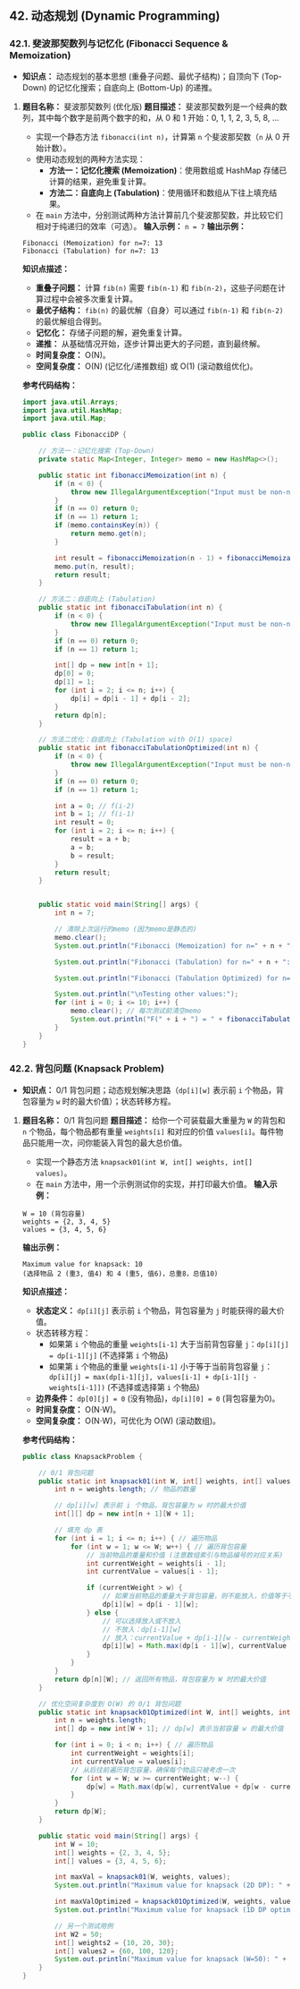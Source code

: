 ## 42. 动态规划 (Dynamic Programming)

### 42.1. 斐波那契数列与记忆化 (Fibonacci Sequence & Memoization)

- **知识点：** 动态规划的基本思想 (重叠子问题、最优子结构)；自顶向下 (Top-Down) 的记忆化搜索；自底向上 (Bottom-Up) 的递推。

1. **题目名称：** 斐波那契数列 (优化版) **题目描述：** 斐波那契数列是一个经典的数列，其中每个数字是前两个数字的和，从 0 和 1 开始：0, 1, 1, 2, 3, 5, 8, ...

   - 实现一个静态方法 `fibonacci(int n)`，计算第 `n` 个斐波那契数（`n` 从 0 开始计数）。
   - 使用动态规划的两种方法实现：
     - **方法一：记忆化搜索 (Memoization)**：使用数组或 HashMap 存储已计算的结果，避免重复计算。
     - **方法二：自底向上 (Tabulation)**：使用循环和数组从下往上填充结果。
   - 在 `main` 方法中，分别测试两种方法计算前几个斐波那契数，并比较它们相对于纯递归的效率（可选）。 **输入示例：** `n = 7` **输出示例：**

   ```
   Fibonacci (Memoization) for n=7: 13
   Fibonacci (Tabulation) for n=7: 13
   ```

   **知识点描述：**

   - **重叠子问题：** 计算 `fib(n)` 需要 `fib(n-1)` 和 `fib(n-2)`，这些子问题在计算过程中会被多次重复计算。
   - **最优子结构：** `fib(n)` 的最优解（自身）可以通过 `fib(n-1)` 和 `fib(n-2)` 的最优解组合得到。
   - **记忆化：** 存储子问题的解，避免重复计算。
   - **递推：** 从基础情况开始，逐步计算出更大的子问题，直到最终解。
   - **时间复杂度：** O(N)。
   - **空间复杂度：** O(N) (记忆化/递推数组) 或 O(1) (滚动数组优化)。

   **参考代码结构：**

   ```java
   import java.util.Arrays;
   import java.util.HashMap;
   import java.util.Map;
   
   public class FibonacciDP {
   
       // 方法一：记忆化搜索 (Top-Down)
       private static Map<Integer, Integer> memo = new HashMap<>();
   
       public static int fibonacciMemoization(int n) {
           if (n < 0) {
               throw new IllegalArgumentException("Input must be non-negative.");
           }
           if (n == 0) return 0;
           if (n == 1) return 1;
           if (memo.containsKey(n)) {
               return memo.get(n);
           }
   
           int result = fibonacciMemoization(n - 1) + fibonacciMemoization(n - 2);
           memo.put(n, result);
           return result;
       }
   
       // 方法二：自底向上 (Tabulation)
       public static int fibonacciTabulation(int n) {
           if (n < 0) {
               throw new IllegalArgumentException("Input must be non-negative.");
           }
           if (n == 0) return 0;
           if (n == 1) return 1;
   
           int[] dp = new int[n + 1];
           dp[0] = 0;
           dp[1] = 1;
           for (int i = 2; i <= n; i++) {
               dp[i] = dp[i - 1] + dp[i - 2];
           }
           return dp[n];
       }
   
       // 方法二优化：自底向上 (Tabulation with O(1) space)
       public static int fibonacciTabulationOptimized(int n) {
           if (n < 0) {
               throw new IllegalArgumentException("Input must be non-negative.");
           }
           if (n == 0) return 0;
           if (n == 1) return 1;
   
           int a = 0; // f(i-2)
           int b = 1; // f(i-1)
           int result = 0;
           for (int i = 2; i <= n; i++) {
               result = a + b;
               a = b;
               b = result;
           }
           return result;
       }
   
   
       public static void main(String[] args) {
           int n = 7;
   
           // 清除上次运行的memo (因为memo是静态的)
           memo.clear();
           System.out.println("Fibonacci (Memoization) for n=" + n + ": " + fibonacciMemoization(n));
   
           System.out.println("Fibonacci (Tabulation) for n=" + n + ": " + fibonacciTabulation(n));
   
           System.out.println("Fibonacci (Tabulation Optimized) for n=" + n + ": " + fibonacciTabulationOptimized(n));
   
           System.out.println("\nTesting other values:");
           for (int i = 0; i <= 10; i++) {
               memo.clear(); // 每次测试前清空memo
               System.out.println("F(" + i + ") = " + fibonacciTabulationOptimized(i));
           }
       }
   }
   ```

### 42.2. 背包问题 (Knapsack Problem)

- **知识点：** 0/1 背包问题；动态规划解决思路（`dp[i][w]` 表示前 `i` 个物品，背包容量为 `w` 时的最大价值）；状态转移方程。

1. **题目名称：** 0/1 背包问题 **题目描述：** 给你一个可装载最大重量为 `W` 的背包和 `n` 个物品，每个物品都有重量 `weights[i]` 和对应的价值 `values[i]`。每件物品只能用一次，问你能装入背包的最大总价值。

   - 实现一个静态方法 `knapsack01(int W, int[] weights, int[] values)`。
   - 在 `main` 方法中，用一个示例测试你的实现，并打印最大价值。 **输入示例：**

   ```
   W = 10 (背包容量)
   weights = {2, 3, 4, 5}
   values = {3, 4, 5, 6}
   ```

   **输出示例：**

   ```
   Maximum value for knapsack: 10
   (选择物品 2 (重3, 值4) 和 4 (重5, 值6)，总重8，总值10)
   ```

   **知识点描述：**

   - **状态定义：** `dp[i][j]` 表示前 `i` 个物品，背包容量为 `j` 时能获得的最大价值。
   - 状态转移方程：
     - 如果第 `i` 个物品的重量 `weights[i-1]` 大于当前背包容量 `j`：`dp[i][j] = dp[i-1][j]` (不选择第 `i` 个物品)
     - 如果第 `i` 个物品的重量 `weights[i-1]` 小于等于当前背包容量 `j`： `dp[i][j] = max(dp[i-1][j], values[i-1] + dp[i-1][j - weights[i-1]])` (不选择或选择第 `i` 个物品)
   - **边界条件：** `dp[0][j] = 0` (没有物品)，`dp[i][0] = 0` (背包容量为0)。
   - **时间复杂度：** O(N⋅W)。
   - **空间复杂度：** O(N⋅W)，可优化为 O(W) (滚动数组)。

   **参考代码结构：**

   ```java
   public class KnapsackProblem {
   
       // 0/1 背包问题
       public static int knapsack01(int W, int[] weights, int[] values) {
           int n = weights.length; // 物品的数量
   
           // dp[i][w] 表示前 i 个物品，背包容量为 w 时的最大价值
           int[][] dp = new int[n + 1][W + 1];
   
           // 填充 dp 表
           for (int i = 1; i <= n; i++) { // 遍历物品
               for (int w = 1; w <= W; w++) { // 遍历背包容量
                   // 当前物品的重量和价值 (注意数组索引与物品编号的对应关系)
                   int currentWeight = weights[i - 1];
                   int currentValue = values[i - 1];
   
                   if (currentWeight > w) {
                       // 如果当前物品的重量大于背包容量，则不能放入，价值等于不放这个物品时的价值
                       dp[i][w] = dp[i - 1][w];
                   } else {
                       // 可以选择放入或不放入
                       // 不放入：dp[i-1][w]
                       // 放入：currentValue + dp[i-1][w - currentWeight]
                       dp[i][w] = Math.max(dp[i - 1][w], currentValue + dp[i - 1][w - currentWeight]);
                   }
               }
           }
           return dp[n][W]; // 返回所有物品，背包容量为 W 时的最大价值
       }
   
       // 优化空间复杂度到 O(W) 的 0/1 背包问题
       public static int knapsack01Optimized(int W, int[] weights, int[] values) {
           int n = weights.length;
           int[] dp = new int[W + 1]; // dp[w] 表示当前容量 w 的最大价值
   
           for (int i = 0; i < n; i++) { // 遍历物品
               int currentWeight = weights[i];
               int currentValue = values[i];
               // 从后往前遍历背包容量，确保每个物品只被考虑一次
               for (int w = W; w >= currentWeight; w--) {
                   dp[w] = Math.max(dp[w], currentValue + dp[w - currentWeight]);
               }
           }
           return dp[W];
       }
   
       public static void main(String[] args) {
           int W = 10;
           int[] weights = {2, 3, 4, 5};
           int[] values = {3, 4, 5, 6};
   
           int maxVal = knapsack01(W, weights, values);
           System.out.println("Maximum value for knapsack (2D DP): " + maxVal); // Expected: 10
   
           int maxValOptimized = knapsack01Optimized(W, weights, values);
           System.out.println("Maximum value for knapsack (1D DP optimized): " + maxValOptimized); // Expected: 10
   
           // 另一个测试用例
           int W2 = 50;
           int[] weights2 = {10, 20, 30};
           int[] values2 = {60, 100, 120};
           System.out.println("Maximum value for knapsack (W=50): " + knapsack01(W2, weights2, values2)); // Expected: 220 (10+20=30, 60+100=160; 20+30=50, 100+120=220)
       }
   }
   ```

